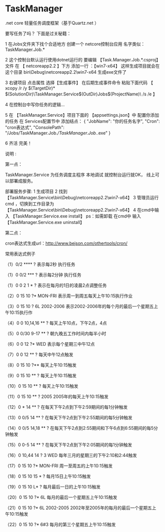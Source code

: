 # TaskManager
.net core 轻量任务调度框架（基于Quartz.net ）

要写任务了吗？ 下面是过关秘籍：


1 在Jobs文件夹下找个合适地方 创建一个 netcore控制台应用   名字类似：TaskManager.Job.*

2 这个控制台默认运行使用dotnet运行的  要编辑 【Task.Manager.Job.*.csproj】文件
  在  【 <TargetFramework>netcoreapp2.2</TargetFramework> 】下方 
  添加一行 ：【<RuntimeIdentifier>win7-x64</RuntimeIdentifier>】
  这样生成项目就会在这个目录 bin\Debug\netcoreapp2.2\win7-x64  生成exe文件了 

3 右键项目 点击属性 选择【生成事件】 在后期生成事件命令 粘贴下面代码
【 xcopy /r /y $(TargetDir)* $(SolutionDir)\TaskManager.Service\$(OutDir)Jobs\$(ProjectName)\ /s /e 】

4 在控制台中写你任务的逻辑…

5 在 【TaskManager.Service】项目下面的 【appsettings.json】中 配置你添加的任务
 在 Services配置节中 
 添加结点：
     {
      "JobName": "你的任务名字",
      "Cron": "cron表达式",
      "ConsolePath": "/Jobs/TaskManager.Job.*/TaskManager.Job.*.exe"
    }

6 齐活 完美！



说明 :

第一点：

TaskManager.Service 为任务调度主程序
本地调试 就控制台运行就OK， 线上可以部署成服务。

部署服务步骤:
1 生成项目
2 找到【TaskManager.Service\bin\Debug\netcoreapp2.2\win7-x64】
3 管理员运行cmd ，切换到工作目录为【TaskManager.Service\bin\Debug\netcoreapp2.2\win7-x64】
4 在cmd中输入 【TaskManager.Service.exe install】 ps：如需卸载 在cmd中 输入【TaskManager.Service.exe uninstall】




第二点：

cron表达式生成url：http://www.bejson.com/othertools/cron/

常用表达式例子

（1）0/2 **** ? 表示每2秒 执行任务

（1）0 0/2 *** ? 表示每2分钟 执行任务

（1）0 0 2 1 * ? 表示在每月的1日的凌晨2点调整任务

（2）0 15 10 ?* MON-FRI 表示周一到周五每天上午10:15执行作业

（3）0 15 10 ? 6L 2002-2006   表示2002-2006年的每个月的最后一个星期五上午10:15执行作

（4）0 0 10,14,16 ** ? 每天上午10点，下午2点，4点 

（5）0 0/30 9-17 ** ? 朝九晚五工作时间内每半小时

（6）0 0 12 ?* WED    表示每个星期三中午12点 

（7）0 0 12 ** ? 每天中午12点触发

（8）0 15 10 ?** 每天上午10:15触发 

（9）0 15 10 ** ? 每天上午10:15触发 

（10）0 15 10 ** ? 每天上午10:15触发 

（11）0 15 10 ** ? 2005    2005年的每天上午10:15触发 

（12）0 * 14 ** ? 在每天下午2点到下午2:59期间的每1分钟触发 

（13）0 0/5 14 ** ? 在每天下午2点到下午2:55期间的每5分钟触发 

（14）0 0/5 14,18 ** ? 在每天下午2点到2:55期间和下午6点到6:55期间的每5分钟触发 

（15）0 0-5 14 ** ? 在每天下午2点到下午2:05期间的每1分钟触发 

（16）0 10,44 14 ? 3 WED 每年三月的星期三的下午2:10和2:44触发 

（17）0 15 10 ?* MON-FRI 周一至周五的上午10:15触发 

（18）0 15 10 15 * ? 每月15日上午10:15触发 

（19）0 15 10 L* ? 每月最后一日的上午10:15触发 

（20）0 15 10 ?* 6L    每月的最后一个星期五上午10:15触发 

（21）0 15 10 ?* 6L 2002-2005   2002年至2005年的每月的最后一个星期五上午10:15触发 

（22）0 15 10 ?* 6#3   每月的第三个星期五上午10:15触发
